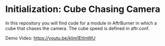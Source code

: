 # Initialization: Cube Chasing Camera
In this repository you will find code for a module in AftrBurner in which a cube that chases the camera. The cube speed is defined in aftr.conf.

Demo Video: https://youtu.be/kljm1EtImWU